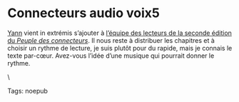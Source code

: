 # Connecteurs audio voix5

[Yann](http://blog-de-mec.typepad.fr/) vient in extrémis s’ajouter à [l’équipe des lecteurs de la seconde édition du *Peuple des connecteurs*](http://blog.tcrouzet.com/le-peuple-des-connecteurs-v2-audio/). Il nous reste à distribuer les chapitres et à choisir un rythme de lecture, je suis plutôt pour du rapide, mais je connais le texte par-cœur. Avez-vous l’idée d’une musique qui pourrait donner le rythme.

\

Tags: noepub